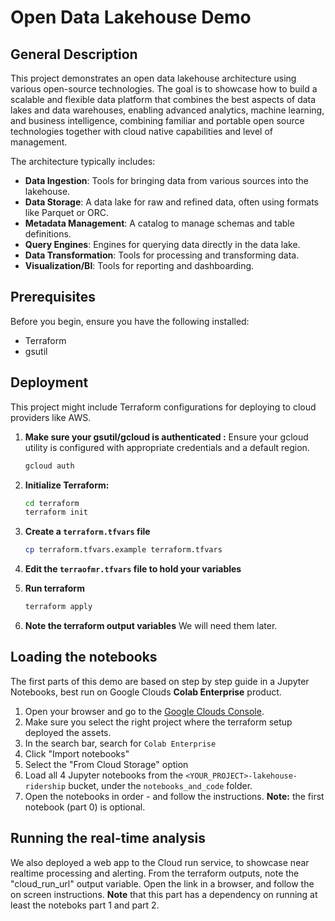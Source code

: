 # Open Data Lakehouse Demo

## General Description

This project demonstrates an open data lakehouse architecture using various open-source technologies. The goal is to
showcase how to build a scalable and flexible data platform that combines the best aspects of data lakes and data
warehouses, enabling advanced analytics, machine learning, and business intelligence, combining familiar and portable
open source technologies together with cloud native capabilities and level of management.

The architecture typically includes:

- **Data Ingestion**: Tools for bringing data from various sources into the lakehouse.
- **Data Storage**: A data lake for raw and refined data, often using formats like Parquet or ORC.
- **Metadata Management**: A catalog to manage schemas and table definitions.
- **Query Engines**: Engines for querying data directly in the data lake.
- **Data Transformation**: Tools for processing and transforming data.
- **Visualization/BI**: Tools for reporting and dashboarding.

## Prerequisites

Before you begin, ensure you have the following installed:

- Terraform
- gsutil

## Deployment

This project might include Terraform configurations for deploying to cloud providers like AWS.

1. **Make sure your gsutil/gcloud is authenticated :**
   Ensure your gcloud utility is configured with appropriate credentials and a default region.
   ```bash
   gcloud auth
   ```
2. **Initialize Terraform:**
   ```bash
   cd terraform
   terraform init

3. **Create a `terraform.tfvars` file**
   ```bash
   cp terraform.tfvars.example terraform.tfvars

4. **Edit the `terraofmr.tfvars` file to hold your variables**

5. **Run terraform**
   ```bash
   terraform apply
   ```
6. **Note the terraform output variables**
   We will need them later.

## Loading the notebooks

The first parts of this demo are based on step by step guide in a Jupyter Notebooks, best run on Google Clouds
**Colab Enterprise** product.

1. Open your browser and go to the [Google Clouds Console](https://console.cloud.google.com/).
2. Make sure you select the right project where the terraform setup deployed the assets.
3. In the search bar, search for `Colab Enterprise`
4. Click "Import notebooks"
5. Select the "From Cloud Storage" option
6. Load all 4 Jupyter notebooks from the `<YOUR_PROJECT>-lakehouse-ridership` bucket, under the `notebooks_and_code`
   folder.
7. Open the notebooks in order - and follow the instructions. **Note:** the first notebook (part 0) is optional.

## Running the real-time analysis

We also deployed a web app to the Cloud run service, to showcase near realtime processing and alerting. From the
terraform outputs, note the "cloud_run_url" output variable. Open the link in a browser, and follow the on screen
instructions. **Note** that this part has a dependency on running at least the noteboks part 1 and part 2.
